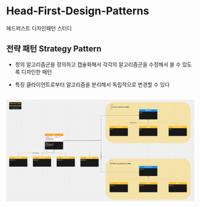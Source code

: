 # Head-First-Design-Patterns
헤드퍼스트 디자인패턴 스터디


## 전략 패턴 Strategy Pattern
* 정의
알고리즘군을 정의하고 캡슐화해서 각각의 알고리즘군을 수정해서 쓸 수 있도록 디자인한 패턴

* 특징
클라이언트로부터 알고리즘을 분리해서 독립적으로 변경할 수 있다
</br>
<img src="/img/strategy_pattern_0.png" title="" alt=""></img>
